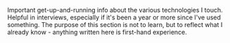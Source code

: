 Important get-up-and-running info about the various technologies I touch. Helpful in interviews, especially if it's been a year or more since I've used something. The purpose of this section is not to learn, but to reflect what I already know - anything written here is first-hand experience.